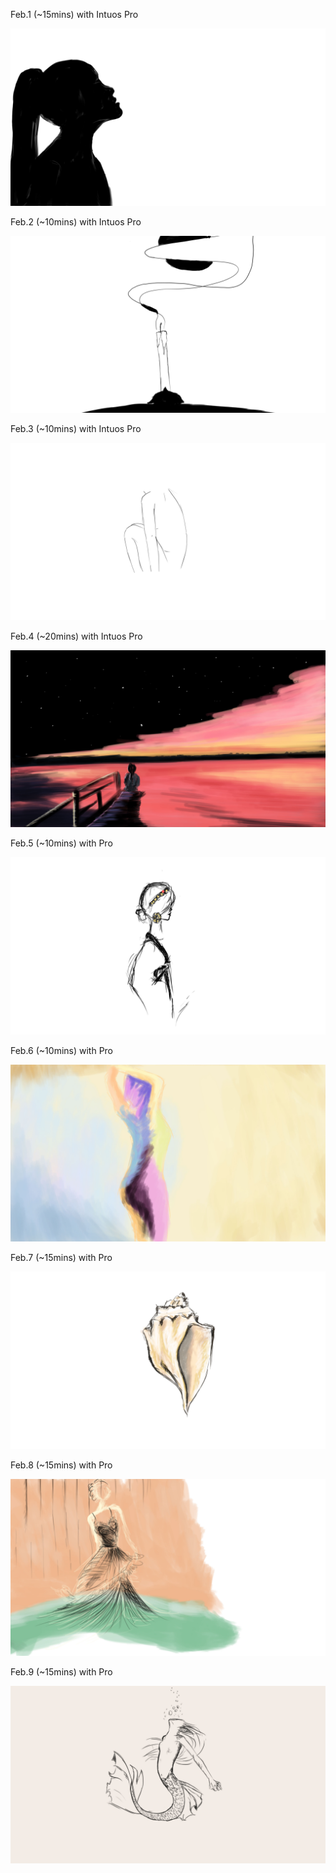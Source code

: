 Feb.1 (~15mins) with Intuos Pro

![Shadow](1.jpg)

Feb.2 (~10mins) with Intuos Pro

![Candle](2.jpg)

Feb.3 (~10mins) with Intuos Pro

![Side](3.jpg)

Feb.4 (~20mins) with Intuos Pro

![Path](4.jpg)

Feb.5 (~10mins) with Pro

![Style](5.jpg)

Feb.6 (~10mins) with Pro

![Colors](6.jpg)

Feb.7 (~15mins) with Pro

![Shell](7.jpg)

Feb.8 (~15mins) with Pro

![Color](8.jpg)

Feb.9 (~15mins) with Pro

![Fish](9.jpg)

